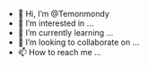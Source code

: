 - 👋 Hi, I’m @Temonmondy
- 👀 I’m interested in ...
- 🌱 I’m currently learning ...
- 💞️ I’m looking to collaborate on ...
- 📫 How to reach me ...

<!---
Temonmondy/Temonmondy is a ✨ special ✨ repository because its `README.md` (this file) appears on your GitHub profile.
You can click the Preview link to take a look at your changes.
--->
